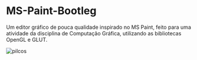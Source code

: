# MS-Paint-Bootleg
  Um editor gráfico de pouca qualidade inspirado no MS Paint, feito para uma atividade da disciplina de Computação Gráfica, utilizando as bibliotecas OpenGL e GLUT.

![pilcos](https://user-images.githubusercontent.com/62819962/231054218-20ac066f-532a-498c-a995-3061708e1763.png)

